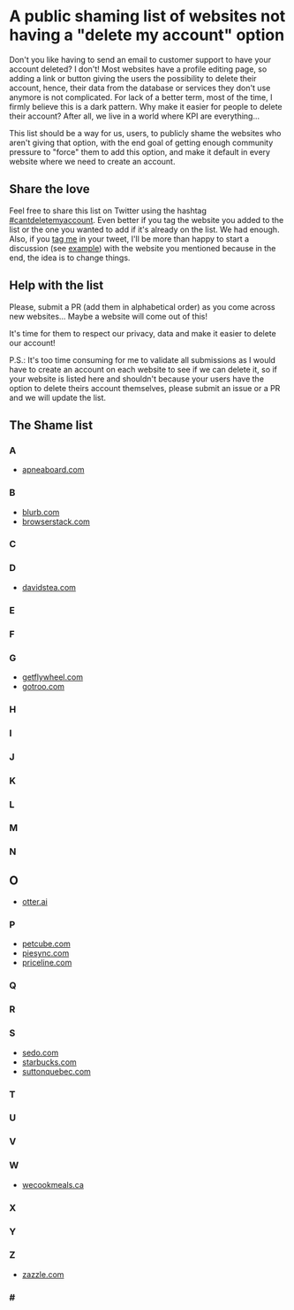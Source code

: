 # A public shaming list of websites not having a "delete my account" option

Don't you like having to send an email to customer support to have your account deleted? I don't! Most websites have a profile editing page, so adding a link or button giving the users the possibility to delete their account, hence, their data from the database or services they don't use anymore is not complicated. For lack of a better term, most of the time, I firmly believe this is a dark pattern. Why make it easier for people to delete their account? After all, we live in a world where KPI are everything...

This list should be a way for us, users, to publicly shame the websites who aren't giving that option, with the end goal of getting enough community pressure to "force" them to add this option, and make it default in every website where we need to create an account.

## Share the love
Feel free to share this list on Twitter using the hashtag [#cantdeletemyaccount](https://twitter.com/hashtag/cantdeletemyaccount). Even better if you tag the website you added to the list or the one you wanted to add if it's already on the list. We had enough. Also, if you [tag me](https://twitter.com/fharper) in your tweet, I'll be more than happy to start a discussion (see [example](https://twitter.com/BlurbBooks/status/1238650092103634945)) with the website you mentioned because in the end, the idea is to change things.

## Help with the list
Please, submit a PR (add them in alphabetical order) as you come across new websites... Maybe a website will come out of this!

It's time for them to respect our privacy, data and make it easier to delete our account!

P.S.: It's too time consuming for me to validate all submissions as I would have to create an account on each website to see if we can delete it, so if your website is listed here and shouldn't because your users have the option to delete theirs account themselves, please submit an issue or a PR and we will update the list.

## The Shame list

### A
- [apneaboard.com](http://www.apneaboard.com)

### B
- [blurb.com](https://www.blurb.com)
- [browserstack.com](https://www.browserstack.com)

### C

### D
- [davidstea.com](https://www.davidstea.com)

### E

### F

### G
- [getflywheel.com](https://getflywheel.com)
- [gotroo.com](https://www.gotroo.com)

### H

### I

### J

### K

### L

### M

### N

## O
- [otter.ai](https://otter.ai)

### P
- [petcube.com](https://petcube.com)
- [piesync.com](https://www.piesync.com)
- [priceline.com](https://www.priceline.com)

### Q

### R

### S
- [sedo.com](https://sedo.com)
- [starbucks.com](https://starbucks.com)
- [suttonquebec.com](https://www.suttonquebec.com)

### T

### U

### V

### W
- [wecookmeals.ca](https://www.wecookmeals.ca)

### X

### Y

### Z
- [zazzle.com](https://www.zazzle.com)

### \#

